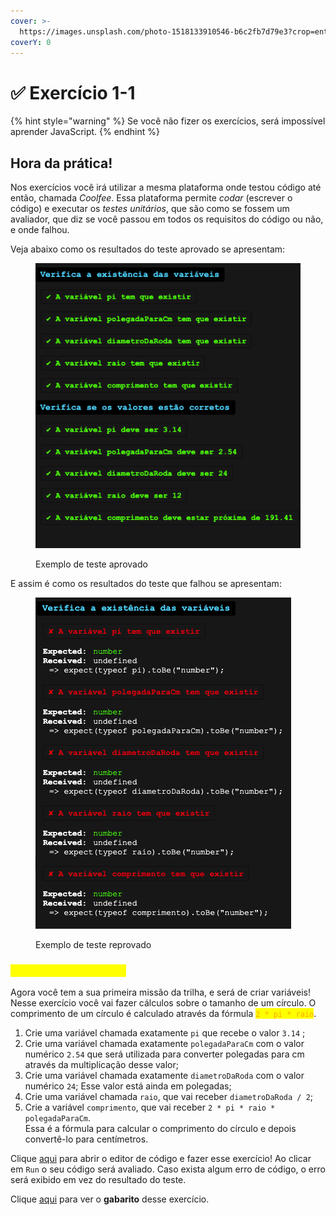```yaml
---
cover: >-
  https://images.unsplash.com/photo-1518133910546-b6c2fb7d79e3?crop=entropy&cs=srgb&fm=jpg&ixid=M3wxOTcwMjR8MHwxfHNlYXJjaHwxfHxtYXRofGVufDB8fHx8MTY4OTAwMzAyMnww&ixlib=rb-4.0.3&q=85
coverY: 0
---
```


# ✅ Exercício 1-1

{% hint style="warning" %}
Se você não fizer os exercícios, será impossível aprender JavaScript.
{% endhint %}

## Hora da prática!

Nos exercícios você irá utilizar a mesma plataforma onde testou código até então, chamada _Coolfee_. Essa plataforma permite _codar_ (escrever o código) e executar os _testes unitários_, que são como se fossem um avaliador, que diz se você passou em todos os requisitos do código ou não, e onde falhou.

Veja abaixo como os resultados do teste aprovado se apresentam:

<figure><img src="../../.gitbook/assets/image.png" alt=""><figcaption><p>Exemplo de teste aprovado</p></figcaption></figure>

E assim é como os resultados do teste que falhou se apresentam:

<figure><img src="../../.gitbook/assets/image (1).png" alt=""><figcaption><p>Exemplo de teste reprovado</p></figcaption></figure>

### <mark style="color:yellow;">\[A] Tamanho do círculo</mark>

Agora você tem a sua primeira missão da trilha, e será de criar variáveis! Nesse exercício você vai fazer cálculos sobre o tamanho de um círculo. O comprimento de um círculo é calculado através da fórmula <mark style="color:orange;">`2 * pi * raio`</mark>.

1. Crie uma variável chamada exatamente `pi` que recebe o valor `3.14` ;
2. Crie uma variável chamada exatamente `polegadaParaCm` com o valor numérico `2.54` que será utilizada para converter polegadas para cm através da multiplicação desse valor;
3. Crie uma variável chamada exatamente `diametroDaRoda` com o valor numérico `24`; Esse valor está ainda em polegadas;
4. Crie uma variável chamada `raio`, que vai receber `diametroDaRoda / 2`;
5. Crie a variável `comprimento`, que vai receber `2 * pi * raio * polegadaParaCm`.\
   Essa é a fórmula para calcular o comprimento do círculo e depois convertê-lo para centímetros.

Clique [aqui](https://esta.la/Mj7) para abrir o editor de código e fazer esse exercício! Ao clicar em `Run` o seu código será avaliado. Caso exista algum erro de código, o erro será exibido em vez do resultado do teste.

Clique [aqui](https://esta.la/V13) para ver o **gabarito** desse exercício.
